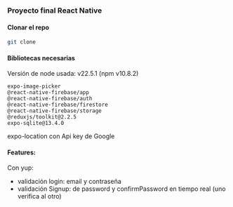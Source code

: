 ### Proyecto final React Native



#### Clonar el repo
```bash
git clone 

```

#### Bibliotecas necesarias

Versión de node usada: v22.5.1 (npm v10.8.2)

```
expo-image-picker
@react-native-firebase/app
@react-native-firebase/auth
@react-native-firebase/firestore
@react-native-firebase/storage
@reduxjs/toolkit@2.2.5
expo-sqlite@13.4.0
```

expo-location con Api key de Google


#### Features:
Con yup:
* validación login: email y contraseña 
* validación Signup: de password y confirmPassword en tiempo real (uno verifica al otro)

